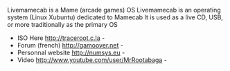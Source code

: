 Livemamecab is a Mame (arcade games) OS Livemamecab is an operating system (Linux Xubuntu) dedicated to Mamecab
It is used as a live CD, USB, or more traditionally as the primary OS 
- ISO Here http://traceroot.c.la - 
- Forum (french) http://gamoover.net - 
- Personnal website http://numsys.eu -
- Video http://www.youtube.com/user/MrRootabaga -
